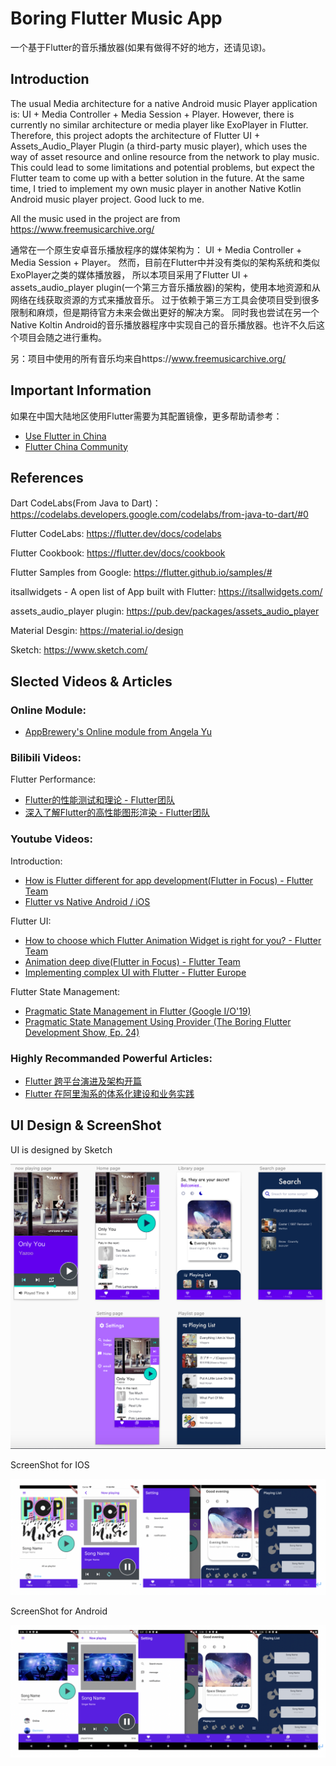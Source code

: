 # Boring Flutter Music App

一个基于Flutter的音乐播放器(如果有做得不好的地方，还请见谅)。

## Introduction

The usual Media architecture for a native Android music Player application is:
UI + Media Controller + Media Session + Player.
However, there is currently no similar architecture or media player like ExoPlayer in Flutter.
Therefore, this project adopts the architecture of Flutter UI + Assets_Audio_Player Plugin (a third-party music player), 
which uses the way of asset resource and online resource from the network to play music.
This could lead to some limitations and potential problems, but expect the Flutter team to come up with a better solution in the future.
At the same time, I tried to implement my own music player in another Native Kotlin Android music player project. Good luck to me.

All the music used in the project are from https://www.freemusicarchive.org/


通常在一个原生安卓音乐播放程序的媒体架构为：
UI + Media Controller + Media Session + Player。
然而，目前在Flutter中并没有类似的架构系统和类似ExoPlayer之类的媒体播放器，
所以本项目采用了Flutter UI + assets_audio_player plugin(一个第三方音乐播放器)的架构，使用本地资源和从网络在线获取资源的方式来播放音乐。
过于依赖于第三方工具会使项目受到很多限制和麻烦，但是期待官方未来会做出更好的解决方案。
同时我也尝试在另一个Native Koltin Android的音乐播放器程序中实现自己的音乐播放器。也许不久后这个项目会随之进行重构。

另：项目中使用的所有音乐均来自https://www.freemusicarchive.org/

## Important Information

如果在中国大陆地区使用Flutter需要为其配置镜像，更多帮助请参考：

- [Use Flutter in China](https://flutter.cn/community/china)
- [Flutter China Community](https://flutter.cn/)

## References

Dart CodeLabs(From Java to Dart)：https://codelabs.developers.google.com/codelabs/from-java-to-dart/#0

Flutter CodeLabs: https://flutter.dev/docs/codelabs

Flutter Cookbook: https://flutter.dev/docs/cookbook

Flutter Samples from Google: https://flutter.github.io/samples/#

itsallwidgets - A open list of App built with Flutter: https://itsallwidgets.com/

assets_audio_player plugin: https://pub.dev/packages/assets_audio_player

Material Desgin: https://material.io/design

Sketch: https://www.sketch.com/

## Slected Videos & Articles

### Online Module:

- [AppBrewery's Online module from Angela Yu](https://www.udemy.com/course/flutter-bootcamp-with-dart/?referralCode=2B7724A180C0502A2547)

### Bilibili Videos:

Flutter Performance:
- [Flutter的性能测试和理论 - Flutter团队](https://www.bilibili.com/video/av63626119)
- [深入了解Flutter的高性能图形渲染 - Flutter团队](https://www.bilibili.com/video/av48772383)

### Youtube Videos:

Introduction:
- [How is Flutter different for app development(Flutter in Focus) - Flutter Team](https://www.youtube.com/watch?v=l-YO9CmaSUM&list=PLKULprLUqWYfRh72fsrRtvNHjyHKrUA4N&index=22)
- [Flutter vs Native Android / iOS](https://www.youtube.com/watch?v=xEA9vw8t4Ho&list=PLKULprLUqWYfRh72fsrRtvNHjyHKrUA4N&index=43)

Flutter UI:
- [How to choose which Flutter Animation Widget is right for you? - Flutter Team](https://www.youtube.com/watch?v=HrBiNHEqSYU)
- [Animation deep dive(Flutter in Focus) - Flutter Team](https://www.youtube.com/watch?v=PbcILiN8rbo&t=46s)
- [Implementing complex UI with Flutter - Flutter Europe](https://www.youtube.com/watch?v=FCyoHclCqc8&t=1049s)

Flutter State Management:
- [Pragmatic State Management in Flutter (Google I/O'19)](https://www.youtube.com/watch?v=d_m5csmrf7I)
- [Pragmatic State Management Using Provider (The Boring Flutter Development Show, Ep. 24)](https://www.youtube.com/watch?v=HrBiNHEqSYU)

### Highly Recommanded Powerful Articles:

- [Flutter 跨平台演进及架构开篇](http://gityuan.com/flutter/)
- [Flutter 在阿里淘系的体系化建设和业务实践](https://developer.aliyun.com/article/771109)

## UI Design & ScreenShot

UI is designed by Sketch

![UI Design](https://github.com/LiamDai/Project_BoringMusic/blob/master/ScreenShot/sketch.png)

ScreenShot for IOS

![IOS](https://github.com/LiamDai/Project_BoringMusic/blob/master/ScreenShot/ios.png)

ScreenShot for Android

![Android](https://github.com/LiamDai/Project_BoringMusic/blob/master/ScreenShot/3.png)



